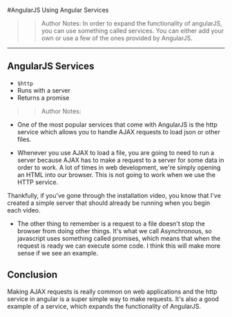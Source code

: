 <!-- .slide: data-state="title" -->
#AngularJS
Using Angular Services

> > Author Notes:
In order to expand the functionality of angularJS, you can use something called services. You can either add your own or use a few of the ones provided by AngularJS.

---

## AngularJS Services

- `$http`
- Runs with a server
- Returns a promise

> > Author Notes:
- One of the most popular services that come with AngularJS is the http service which allows you to handle AJAX requests to load json or other files.

- Whenever you use AJAX to load a file, you are going to need to run a server because AJAX has to make a request to a server for some data in order to work. A lot of times in web development, we're simply opening an HTML into our browser. This is not going to work when we use the HTTP service.

Thankfully, if you've gone through the installation video, you know that I've created a simple server that should already be running when you begin each video.

- The other thing to remember is a request to a file doesn't stop the browser from doing other things. It's what we call Asynchronous, so javascript uses something called promises, which means that when the request is ready we can execute some code. I think this will make more sense if we see an example.


## Conclusion
Making AJAX requests is really common on web applications and the http service in angular is a super simple way to make requests. It's also a good example of a service, which expands the functionality of AngularJS.

